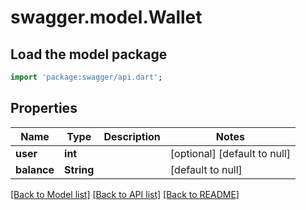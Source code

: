# swagger.model.Wallet

## Load the model package
```dart
import 'package:swagger/api.dart';
```

## Properties
Name | Type | Description | Notes
------------ | ------------- | ------------- | -------------
**user** | **int** |  | [optional] [default to null]
**balance** | **String** |  | [default to null]

[[Back to Model list]](../README.md#documentation-for-models) [[Back to API list]](../README.md#documentation-for-api-endpoints) [[Back to README]](../README.md)


